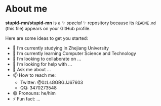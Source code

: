# About me


**stupid-mn/stupid-mn** is a ✨ _special_ ✨ repository because its `README.md` (this file) appears on your GitHub profile.

Here are some ideas to get you started:

- 🔭 I’m currently studying in Zhejiang University
- 🌱 I’m currently learning Computer Science and Technology
- 👯 I’m looking to collaborate on ...
- 🤔 I’m looking for help with ...
- 💬 Ask me about ...
- 📫 How to reach me:
  + Twitter: @0zLsGGBGJJ67603
  + QQ: 3470273548
- 😄 Pronouns: he/him
- ⚡ Fun fact: ...

